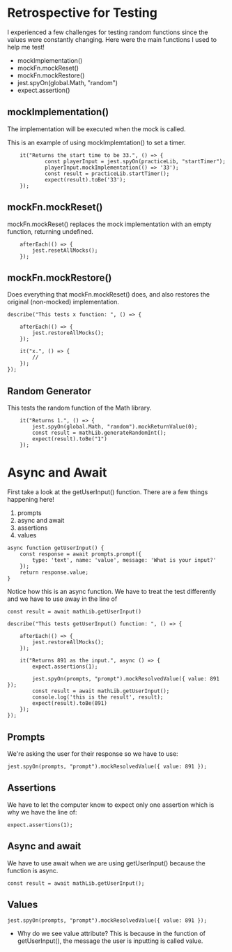 # Retrospective for Testing

I experienced a few challenges for testing random functions since the values were constantly changing. Here were the main functions I used to help me test! 

- mockImplementation()
- mockFn.mockReset()
- mockFn.mockRestore()
- jest.spyOn(global.Math, "random")
- expect.assertion()

## mockImplementation()

The implementation will be executed when the mock is called.

This is an example of using mockImplemtation() to set a timer.

```    
    it("Returns the start time to be 33.", () => {
            const playerInput = jest.spyOn(practiceLib, "startTimer");
            playerInput.mockImplementation(() => '33');
            const result = practiceLib.startTimer();
            expect(result).toBe('33');
    });    
```

## mockFn.mockReset()
mockFn.mockReset() replaces the mock implementation with an empty function, returning undefined.

```
    afterEach(() => {
        jest.resetAllMocks();
    });
```

## mockFn.mockRestore()

Does everything that mockFn.mockReset() does, and also restores the original (non-mocked) implementation.

```
describe("This tests x function: ", () => {

    afterEach(() => {
        jest.restoreAllMocks();
    });

    it("x.", () => {
        //
    });
});
```

## Random Generator

This tests the random function of the Math library.

```
    it("Returns 1.", () => {
        jest.spyOn(global.Math, "random").mockReturnValue(0);
        const result = mathLib.generateRandomInt();
        expect(result).toBe("1")
    });
```

# Async and Await

First take a look at the getUserInput() function. There are a few things happening here!

1. prompts
2. async and await
3. assertions
4. values


```
async function getUserInput() {
    const response = await prompts.prompt({
        type: 'text', name: 'value', message: 'What is your input?'
    });
    return response.value;
}
```

Notice how this is an async function. We have to treat the test differently and we have to use away in the line of 
```
const result = await mathLib.getUserInput()
```


```
describe("This tests getUserInput() function: ", () => {

    afterEach(() => {
        jest.restoreAllMocks();
    });

    it("Returns 891 as the input.", async () => {
        expect.assertions(1);

        jest.spyOn(prompts, "prompt").mockResolvedValue({ value: 891 });
        const result = await mathLib.getUserInput();
        console.log('this is the result', result);
        expect(result).toBe(891)
    });
});
```

## Prompts

We're asking the user for their response so we have to use: 

```
jest.spyOn(prompts, "prompt").mockResolvedValue({ value: 891 });
```

## Assertions

We have to let the computer know to expect only one assertion which is why we have the line of:

```
expect.assertions(1);
```

## Async and await

We have to use await when we are using getUserInput() because the function is async.

```
const result = await mathLib.getUserInput();
```

## Values
```
jest.spyOn(prompts, "prompt").mockResolvedValue({ value: 891 });
```

- Why do we see value attribute? This is because in the function of getUserInput(), the message the user is inputting is called value.

